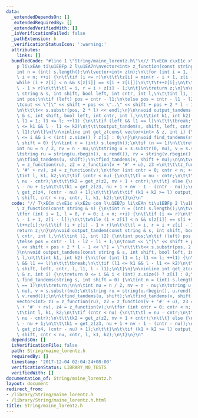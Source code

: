 ```yaml
---
data:
  _extendedDependsOn: []
  _extendedRequiredBy: []
  _extendedVerifiedWith: []
  _isVerificationFailed: false
  _pathExtension: h
  _verificationStatusIcon: ':warning:'
  attributes:
    links: []
  bundledCode: "#line 1 \"String/maine_lorentz.h\"\n// T\xECm c\xE1c x\xE2u con l\u1EB7\
    p li\xEAn ti\u1EBFp 2 l\u1EA7n\nvector<int> z_function(const string & s) {\n\t\
    int n = (int) s.length();\n\tvector<int> z(n);\n\tfor (int i = 1, l = 0, r = 0;\
    \ i < n; ++i) {\n\t\tif (i <= r)\n\t\t\tz[i] = min(r - i + 1, z[i - l]);\n\t\t\
    while (i + z[i] < n && s[z[i]] == s[i + z[i]])\n\t\t\t++z[i];\n\t\tif (i + z[i]\
    \ - 1 > r)\n\t\t\tl = i, r = i + z[i] - 1;\n\t}\n\treturn z;\n}\n\nvoid output_tandem(const\
    \ string & s, int shift, bool left, int cntr, int l,\n\t\tint l1, int l2) {\n\t\
    int pos;\n\tif (left) pos = cntr - l1;\n\telse pos = cntr - l1 - l2 - l1 + 1;\n\
    \tcout << \"[\" << shift + pos << \"..\" << shift + pos + 2 * l - 1 << \"] = \"\
    \n\t\t\t<< s.substr(pos, 2 * l) << endl;\n}\n\nvoid output_tandems(const string\
    \ & s, int shift, bool left, int cntr, int l,\n\t\tint k1, int k2) {\n\tfor (int\
    \ l1 = 1; l1 <= l; ++l1) {\n\t\tif (left && l1 == l)\n\t\t\tbreak;\n\t\tif (l1\
    \ <= k1 && l - l1 <= k2)\n\t\t\toutput_tandem(s, shift, left, cntr, l, l1, l -\
    \ l1);\n\t}\n}\n\ninline int get_z(const vector<int> & z, int i) {\n\treturn 0\
    \ <= i && i < (int) z.size() ? z[i] : 0;\n}\n\nvoid find_tandems(string s, int\
    \ shift = 0) {\n\tint n = (int) s.length();\n\tif (n == 1)\n\t\treturn;\n\n\t\
    int nu = n / 2, nv = n - nu;\n\tstring u = s.substr(0, nu), v = s.substr(nu);\n\
    \tstring ru = string(u.rbegin(), u.rend()), rv = string(v.rbegin(), v.rend());\n\
    \n\tfind_tandems(u, shift);\n\tfind_tandems(v, shift + nu);\n\n\tvector<int> z1\
    \ = z_function(ru), z2 = z_function(v + '#' + u), z3 =\n\t\t\tz_function(ru +\
    \ '#' + rv), z4 = z_function(v);\n\tfor (int cntr = 0; cntr < n; ++cntr) {\n\t\
    \tint l, k1, k2;\n\t\tif (cntr < nu) {\n\t\t\tl = nu - cntr;\n\t\t\tk1 = get_z(z1,\
    \ nu - cntr);\n\t\t\tk2 = get_z(z2, nv + 1 + cntr);\n\t\t} else {\n\t\t\tl = cntr\
    \ - nu + 1;\n\t\t\tk1 = get_z(z3, nu + 1 + nv - 1 - (cntr - nu));\n\t\t\tk2 =\
    \ get_z(z4, (cntr - nu) + 1);\n\t\t}\n\t\tif (k1 + k2 >= l) output_tandems(s,\
    \ shift, cntr < nu, cntr, l, k1, k2);\n\t}\n}\n"
  code: "// T\xECm c\xE1c x\xE2u con l\u1EB7p li\xEAn ti\u1EBFp 2 l\u1EA7n\nvector<int>\
    \ z_function(const string & s) {\n\tint n = (int) s.length();\n\tvector<int> z(n);\n\
    \tfor (int i = 1, l = 0, r = 0; i < n; ++i) {\n\t\tif (i <= r)\n\t\t\tz[i] = min(r\
    \ - i + 1, z[i - l]);\n\t\twhile (i + z[i] < n && s[z[i]] == s[i + z[i]])\n\t\t\
    \t++z[i];\n\t\tif (i + z[i] - 1 > r)\n\t\t\tl = i, r = i + z[i] - 1;\n\t}\n\t\
    return z;\n}\n\nvoid output_tandem(const string & s, int shift, bool left, int\
    \ cntr, int l,\n\t\tint l1, int l2) {\n\tint pos;\n\tif (left) pos = cntr - l1;\n\
    \telse pos = cntr - l1 - l2 - l1 + 1;\n\tcout << \"[\" << shift + pos << \"..\"\
    \ << shift + pos + 2 * l - 1 << \"] = \"\n\t\t\t<< s.substr(pos, 2 * l) << endl;\n\
    }\n\nvoid output_tandems(const string & s, int shift, bool left, int cntr, int\
    \ l,\n\t\tint k1, int k2) {\n\tfor (int l1 = 1; l1 <= l; ++l1) {\n\t\tif (left\
    \ && l1 == l)\n\t\t\tbreak;\n\t\tif (l1 <= k1 && l - l1 <= k2)\n\t\t\toutput_tandem(s,\
    \ shift, left, cntr, l, l1, l - l1);\n\t}\n}\n\ninline int get_z(const vector<int>\
    \ & z, int i) {\n\treturn 0 <= i && i < (int) z.size() ? z[i] : 0;\n}\n\nvoid\
    \ find_tandems(string s, int shift = 0) {\n\tint n = (int) s.length();\n\tif (n\
    \ == 1)\n\t\treturn;\n\n\tint nu = n / 2, nv = n - nu;\n\tstring u = s.substr(0,\
    \ nu), v = s.substr(nu);\n\tstring ru = string(u.rbegin(), u.rend()), rv = string(v.rbegin(),\
    \ v.rend());\n\n\tfind_tandems(u, shift);\n\tfind_tandems(v, shift + nu);\n\n\t\
    vector<int> z1 = z_function(ru), z2 = z_function(v + '#' + u), z3 =\n\t\t\tz_function(ru\
    \ + '#' + rv), z4 = z_function(v);\n\tfor (int cntr = 0; cntr < n; ++cntr) {\n\
    \t\tint l, k1, k2;\n\t\tif (cntr < nu) {\n\t\t\tl = nu - cntr;\n\t\t\tk1 = get_z(z1,\
    \ nu - cntr);\n\t\t\tk2 = get_z(z2, nv + 1 + cntr);\n\t\t} else {\n\t\t\tl = cntr\
    \ - nu + 1;\n\t\t\tk1 = get_z(z3, nu + 1 + nv - 1 - (cntr - nu));\n\t\t\tk2 =\
    \ get_z(z4, (cntr - nu) + 1);\n\t\t}\n\t\tif (k1 + k2 >= l) output_tandems(s,\
    \ shift, cntr < nu, cntr, l, k1, k2);\n\t}\n}\n"
  dependsOn: []
  isVerificationFile: false
  path: String/maine_lorentz.h
  requiredBy: []
  timestamp: '2017-12-04 02:04:24+08:00'
  verificationStatus: LIBRARY_NO_TESTS
  verifiedWith: []
documentation_of: String/maine_lorentz.h
layout: document
redirect_from:
- /library/String/maine_lorentz.h
- /library/String/maine_lorentz.h.html
title: String/maine_lorentz.h
---
```

